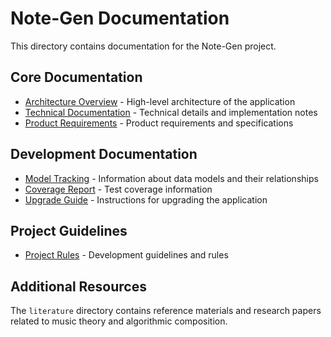 # Note-Gen Documentation

This directory contains documentation for the Note-Gen project.

## Core Documentation

- [Architecture Overview](architecture.md) - High-level architecture of the application
- [Technical Documentation](technical.md) - Technical details and implementation notes
- [Product Requirements](product_requirement_docs.md) - Product requirements and specifications

## Development Documentation

- [Model Tracking](model_tracking.md) - Information about data models and their relationships
- [Coverage Report](coverage.md) - Test coverage information
- [Upgrade Guide](upgrade.md) - Instructions for upgrading the application

## Project Guidelines

- [Project Rules](windsurfrules.md) - Development guidelines and rules

## Additional Resources

The `literature` directory contains reference materials and research papers related to music theory and algorithmic composition.
